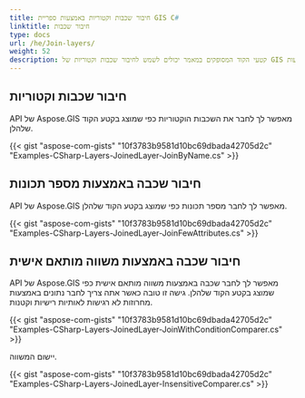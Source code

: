 ```yaml
---
title: חיבור שכבות וקטוריות באמצעות ספריית GIS C#
linktitle: חיבור שכבות
type: docs
url: /he/Join-layers/
weight: 52
description: קטעי הקוד המסופקים במאמר יכולים לשמש לחיבור שכבות וקטוריות של GIS באמצעות API של C#.
---
```


## **חיבור שכבות וקטוריות**
API של Aspose.GIS מאפשר לך לחבר את השכבות הוקטוריות כפי שמוצג בקטע הקוד שלהלן.

{{< gist "aspose-com-gists" "10f3783b9581d10bc69dbada42705d2c" "Examples-CSharp-Layers-JoinedLayer-JoinByName.cs" >}}


## **חיבור שכבה באמצעות מספר תכונות**
API של Aspose.GIS מאפשר לך לחבר מספר תכונות כפי שמוצג בקטע הקוד שלהלן.

{{< gist "aspose-com-gists" "10f3783b9581d10bc69dbada42705d2c" "Examples-CSharp-Layers-JoinedLayer-JoinFewAttributes.cs" >}}

## **חיבור שכבה באמצעות משווה מותאם אישית**
API של Aspose.GIS מאפשר לך לחבר שכבה באמצעות משווה מותאם אישית כפי שמוצג בקטע הקוד שלהלן. גישה זו טובה כאשר אתה צריך לחבר נתונים באמצעות מחרוזות לא רגישות לאותיות רישיות וקטנות.

{{< gist "aspose-com-gists" "10f3783b9581d10bc69dbada42705d2c" "Examples-CSharp-Layers-JoinedLayer-JoinWithConditionComparer.cs" >}}

יישום המשווה.

{{< gist "aspose-com-gists" "10f3783b9581d10bc69dbada42705d2c" "Examples-CSharp-Layers-JoinedLayer-InsensitiveComparer.cs" >}}
